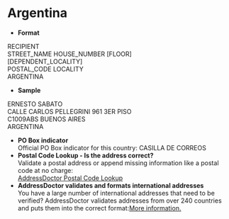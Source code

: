 Argentina
=========

- **Format**

RECIPIENT  
STREET_NAME HOUSE_NUMBER [FLOOR]  
[DEPENDENT_LOCALITY]  
POSTAL_CODE LOCALITY  
ARGENTINA
- **Sample**

ERNESTO SABATO  
CALLE CARLOS PELLEGRINI 961 3ER PISO  
C1009ABS BUENOS AIRES  
ARGENTINA
- **PO Box indicator**  
Official PO Box indicator for this country: CASILLA DE CORREOS
- **Postal Code Lookup - Is the address correct?**  
Validate a postal address or append missing information like a postal code at no charge:  
[AddressDoctor Postal Code Lookup](http://lookup.addressdoctor.com/lookup/default.aspx?lang=en&country=ARG)
- **AddressDoctor validates and formats international addresses**  
You have a large number of international addresses that need to be verified? AddressDoctor validates addresses from over 240 countries and puts them into the correct format:[More information.](index.php?id=31&L=1)
